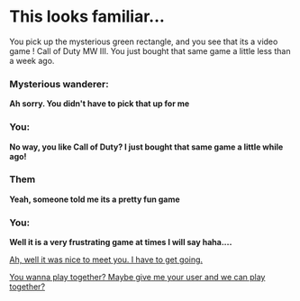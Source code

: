 # This looks familiar...

You pick up the mysterious green rectangle, and you see that its a video game ! Call of Duty MW III. You just bought that same game a little less than a week ago.

### Mysterious wanderer:
**Ah sorry. You didn't have to pick that up for me**

### You:
**No way, you like Call of Duty? I just bought that same game a little while ago!**

### Them
**Yeah, someone told me its a pretty fun game**

### You:
**Well it is a very frustrating game at times I will say haha....**

[Ah, well it was nice to meet you. I have to get going.](playerleaves.md)

[You wanna play together? Maybe give me your user and we can play together?](date-plans.md)
